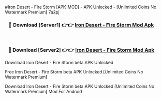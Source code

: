 #Iron Desert - Fire Storm [APK-MOD] - APK Unlocked - [Unlimited Coins No Watermark Premium] 7a2pj



<div align="center">

<h3>🔴 Download [Server1] 👉👉 <a href="https://momento.my/?title=Iron_Desert_-_Fire_Storm">Iron Desert - Fire Storm Mod Apk</a></h3><br>

<h3>🔴 Download [Server2] 👉👉 <a href="https://momento.my/?title=Iron_Desert_-_Fire_Storm">Iron Desert - Fire Storm Mod Apk</a></h3>
</div>



Download Iron Desert - Fire Storm beta APK Unlocked

Free Iron Desert - Fire Storm beta APK Unlocked [Unlimited Coins No Watermark Premium]

Download Iron Desert - Fire Storm beta APK Unlocked [Unlimited Coins No Watermark Premium] Mod For Android
